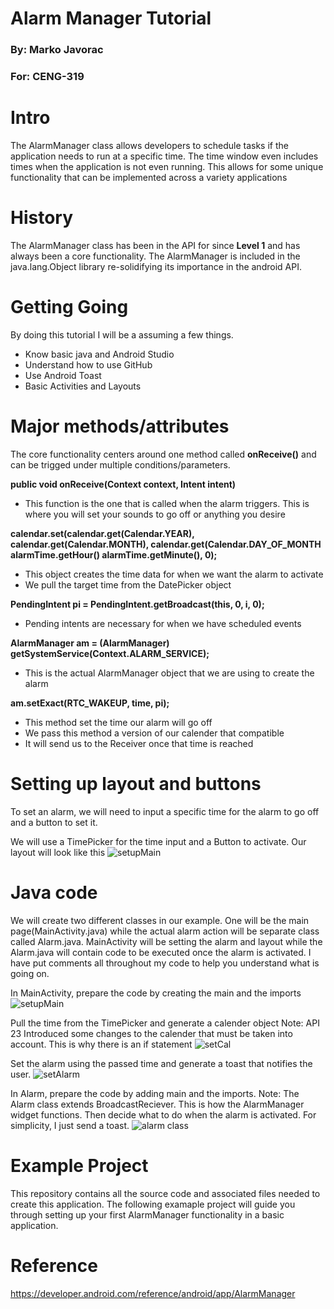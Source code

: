 # Alarm Manager Tutorial
### By: Marko Javorac
### For: CENG-319

# Intro
The AlarmManager class allows developers to schedule tasks if the application needs to run at a specific time. The time window even includes times when the application is not even running. This allows for some unique functionality that can be implemented across a variety applications

# History
The AlarmManager class has been in the API for since **Level 1** and has always been a core functionality. The AlarmManager is included in the java.lang.Object library re-solidifying its importance in the android API.

# Getting Going
By doing this tutorial I will be a assuming a few things.
- Know basic java and Android Studio
- Understand how to use GitHub
- Use Android Toast
- Basic Activities and Layouts

# Major methods/attributes
The core functionality  centers around one method called **onReceive()** and can be trigged under multiple conditions/parameters.

**public void onReceive(Context context, Intent intent)**
- This function is the one that is called when the alarm triggers. This is where you will set your sounds to go off or anything you desire

**calendar.set(calendar.get(Calendar.YEAR), calendar.get(Calendar.MONTH), calendar.get(Calendar.DAY_OF_MONTH alarmTime.getHour() alarmTime.getMinute(), 0);**
- This object creates the time data for when we want the alarm to activate
- We pull the target time from the DatePicker object

**PendingIntent pi = PendingIntent.getBroadcast(this, 0, i, 0);**
- Pending intents are necessary for when we have scheduled events

**AlarmManager am = (AlarmManager) getSystemService(Context.ALARM_SERVICE);**
- This is the actual AlarmManager object that we are using to create the alarm

**am.setExact(RTC_WAKEUP, time, pi);**
- This method set the time our alarm will go off
- We pass this method a version of our calender that compatible 
- It will send us to the Receiver  once that time is reached

# Setting up layout and buttons
To set an alarm, we will need to input a specific time for the alarm to go off and a button to set it.

We will use a TimePicker for the time input and a Button to activate. Our layout will look like this
![setupMain](https://github.com/markojavorac/AlarmManagerDemo/blob/master/resources/Screenshot_1544225781.png)

# Java code
We will create two different classes in our example. One will be the main page(MainActivity.java) while the actual alarm action will be separate class called Alarm.java. MainActivity will be setting the alarm and layout while the Alarm.java will contain code to be executed once the alarm is activated. I have put comments all throughout my code to help you understand what is going on.

In MainActivity, prepare the code by creating the main and the imports
![setupMain](https://github.com/markojavorac/AlarmManagerDemo/blob/master/resources/main_setup.PNG)

Pull the time from the TimePicker and generate a calender object
Note: API 23 Introduced some changes to the calender that must be taken into account. This is why there is an if statement
![setCal](https://github.com/markojavorac/AlarmManagerDemo/blob/master/resources/main_setup2.PNG)

Set the alarm using the passed time and generate a toast that notifies the user.
![setAlarm](https://github.com/markojavorac/AlarmManagerDemo/blob/master/resources/main_alarm_set.PNG)

In Alarm, prepare the code by adding main and the imports.
Note: The Alarm class extends BroadcastReciever. This is how the AlarmManager widget functions.
Then decide what to do when the alarm is activated. For simplicity, I just send a toast.
![alarm class](https://github.com/markojavorac/AlarmManagerDemo/blob/master/resources/alarm.PNG)


# Example Project
This repository contains all the source code and associated files needed to create this application.
The following examaple project will guide you through setting up your first AlarmManager functionality in a basic application.


# Reference
https://developer.android.com/reference/android/app/AlarmManager


